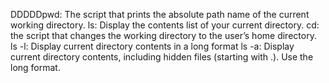 DDDDDpwd: The script that prints the absolute path name of the current working directory.
ls: Display the contents list of your current directory.
 cd: the script that changes the working directory to the user’s home directory.
ls -l: Display current directory contents in a long format
ls -a: Display current directory contents, including hidden files (starting with .). Use the long format.